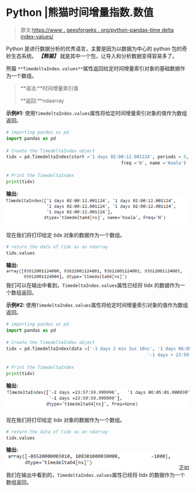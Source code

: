 # Python |熊猫时间增量指数.数值

> 原文:[https://www . geesforgeks . org/python-pandas-time delta index-values/](https://www.geeksforgeeks.org/python-pandas-timedeltaindex-values/)

Python 是进行数据分析的优秀语言，主要是因为以数据为中心的 python 包的奇妙生态系统。 ***【熊猫】*** 就是其中一个包，让导入和分析数据变得容易多了。

熊猫 `**TimedeltaIndex.values**`属性返回给定时间增量索引对象的基础数据作为一个数组。

> **语法:**时间增量索引值
> 
> **返回:**ndaarray

**示例#1:** 使用`TimedeltaIndex.values`属性将给定时间增量索引对象的值作为数组返回。

```py
# importing pandas as pd
import pandas as pd

# Create the TimedeltaIndex object
tidx = pd.TimedeltaIndex(start ='1 days 02:00:12.001124', periods = 5, 
                                            freq ='N', name ='Koala')

# Print the TimedeltaIndex
print(tidx)
```

**输出:**
![](img/75ab1c0367ba57bef5326586ed03f7f9.png)

现在我们将打印给定 tidx 对象的数据作为一个数组。

```py
# return the data of tidx as an ndarray
tidx.values
```

**输出:**
![](img/85c47b94e908e3741e9c791650725afb.png)
我们可以在输出中看到，`TimedeltaIndex.values`属性已经将 tidx 的数据作为一个数组返回。

**示例#2:** 使用`TimedeltaIndex.values`属性将给定时间增量索引对象的值作为数组返回。

```py
# importing pandas as pd
import pandas as pd

# Create the TimedeltaIndex object
tidx = pd.TimedeltaIndex(data =['-1 days 2 min 3us 10ns', '1 days 06:05:01.000030',
                                                      '-1 days + 23:59:59.999999'])

# Print the TimedeltaIndex
print(tidx)
```

**输出:**
![](img/9fcfc935fbe07b4e4e3e3328815e648a.png)

现在我们将打印给定 tidx 对象的数据作为一个数组。

```py
# return the data of tidx as an ndarray
tidx.values
```

**输出:**
![](img/e93403d82be0a1026a19fe2e920a0993.png)
正如我们在输出中看到的，`TimedeltaIndex.values`属性已经将 tidx 的数据作为一个数组返回。
